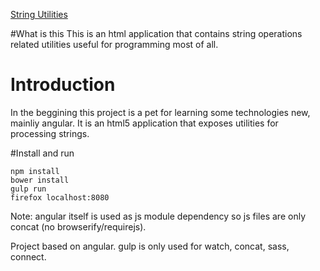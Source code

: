 [String Utilities](http://cancerberosgx.github.io/string-utilities)

#What is this
This is an html application that contains string operations related utilities useful for programming most of all. 

# Introduction

In the beggining this project is a pet for learning some technologies new, mainliy angular. It is an html5 application that exposes utilities for processing strings. 

#Install and run

    npm install
    bower install
    gulp run
    firefox localhost:8080


Note: angular itself is used as js module dependency so js files are only concat (no browserify/requirejs).

Project based on angular. gulp is only used for watch, concat, sass, connect. 

